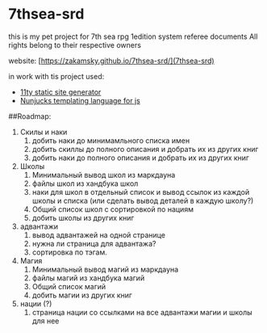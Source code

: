 # 7thsea-srd

this is my pet project for 7th sea rpg 1edition system referee documents
All rights belong to their respective owners

website: [https://zakamsky.github.io/7thsea-srd/](7thsea-srd)

in work with tis project used:
- [11ty static site generator](https://www.11ty.dev/docs)
- [Nunjucks templating language for js](https://mozilla.github.io/nunjucks/templating.html)

##Roadmap:

1. Скилы и наки
    1. добить наки до минимамльного списка имен
    1. добить скиллы до полного описания и добрать их из других книг
    1. добить наки до полного описания и добрать их из других книг
1. Школы
    1. Минимальный вывод школ из маркдауна
    1. файлы школ из хандбука школ
    1. наки для школ в отдельный список и вывод ссылок из каждой школы и списка (или сделать вывод деталей в каждую школу?)
    1. Общий список школ с сортировкой по нациям
    1. добить школы из других книг
1. адвантажи
    1. вывод адвантажей на одной странице
    2. нужна ли страница для адвантажа?
    3. сортировка по тэгам.
1. Магия
    1. Минимальный вывод магий из маркдауна
    1. файлы магий из хандбука магий
    1. Общий список магий
    1. добить магии из других книг
1. нации (?)
    1. страница нации со ссылками на все адвантажи магии и школы для нее

